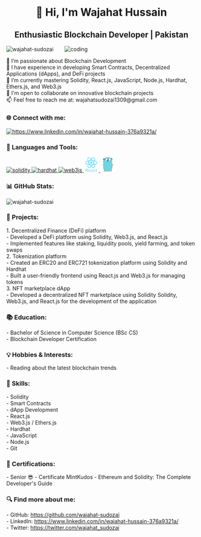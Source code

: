 <h1 align="center">👋 Hi, I'm Wajahat Hussain</h1>
<h2 align="center">Enthusiastic Blockchain Developer | Pakistan</h2>
<img align="right" alt="coding" width="350" src="https://i.pinimg.com/originals/50/83/e0/5083e0a2a7dcaae07c142e8b87036a27.gif"/>
<p align="left"> <img src="https://komarev.com/ghpvc/?username=wajahat-sudozai&label=Profile%20views&color=0e75b6&style=flat" alt="wajahat-sudozai" /> </p>
🔭 I’m passionate about Blockchain Development <br>
🌟 I have experience in developing Smart Contracts, Decentralized Applications (dApps), and DeFi projects <br>
🌱 I’m currently mastering Solidity, React.js, JavaScript, Node.js, Hardhat, Ethers.js, and Web3.js <br>
🤝 I'm open to collaborate on innovative blockchain projects <br>
📫 Feel free to reach me at: wajahatsudozai1309@gmail.com <br>
<h3 align="left">🌐 Connect with me:</h3>
<p align="left">
<a href="https://linkedin.com/in/https://www.linkedin.com/in/wajahat-hussain-376a9321a/" target="blank"><img align="center" src="https://raw.githubusercontent.com/rahuldkjain/github-profile-readme-generator/master/src/images/icons/Social/linked-in-alt.svg" alt="https://www.linkedin.com/in/wajahat-hussain-376a9321a/" height="30" width="40" /></a>
</p>
<h3 align="left">💼 Languages and Tools:</h3>
<p align="left">
<a href="https://docs.soliditylang.org/en/v0.8.17/" target="_blank" rel="noreferrer"> <img src="https://docs.soliditylang.org/en/v0.8.17/_static/logo.svg" alt="solidity" width="40" height="40"/> </a>
<a href="https://hardhat.org" target="_blank" rel="noreferrer"> <img src="https://hardhat.org/_next/static/media/hardhat-logo-dark.484eb916.svg" alt="hardhat" width="100" height="40"/> </a>
<a href="https://web3js.readthedocs.io/en/v1.8.0/" target="_blank" rel="noreferrer"> <img src="https://raw.githubusercontent.com/web3/web3.js/1.x/assets/logo/web3js.jpg" alt="web3js" width="40" height="40"/> </a>
<a href="https://reactjs.org/" target="_blank" rel="noreferrer"> <img src="https://raw.githubusercontent.com/devicons/devicon/master/icons/react/react-original-wordmark.svg" alt="react" width="40" height="40"/> </a>
<a href="https://golang.org" target="_blank" rel="noreferrer"> <img src="https://raw.githubusercontent.com/devicons/devicon/master/icons/go/go-original.svg" alt="go" width="40" height="40"/> </a>
</p>
<h3 align="left">📊 GitHub Stats:</h3>
<p align="left">
<img src="https://github-readme-stats.vercel.app/api?username=wajahat-sudozai&show_icons=true"&theme=radical" alt="wajahat-sudozai" />

</p>
<h3 align="left">🔧 Projects:</h3>
<p align="left">
1. Decentralized Finance (DeFi) platform <br>
- Developed a DeFi platform using Solidity, Web3.js, and React.js <br>
- Implemented features like staking, liquidity pools, yield farming, and token swaps
               <br>
2. Tokenization platform <br>
- Created an ERC20 and ERC721 tokenization platform using Solidity and Hardhat <br>
- Built a user-friendly frontend using React.js and Web3.js for managing tokens 
               <br>
3. NFT marketplace dApp <br>
- Developed a decentralized NFT marketplace using Solidity Solidity, Web3.js, and React.js for the development of the application
               <br>
<h3 align="left">📚 Education:</h3>
<p align="left">
- Bachelor of Science in Computer Science (BSc CS)<br>
- Blockchain Developer Certification
<h3 align="left">💡 Hobbies & Interests:</h3>
<p align="left">
- Reading about the latest blockchain trends
              </p>
<h3 align="left">🌟 Skills:</h3>
<p align="left">
- Solidity<br>
- Smart Contracts<br>
- dApp Development<br>
- React.js<br>
- Web3.js / Ethers.js<br>
- Hardhat<br>
- JavaScript <br>
- Node.js <br>
- Git <br>
<h3 align="left">📜 Certifications:</h3>
<p align="left">
- Senior 😎 - Certificate MintKudos
- Ethereum and Solidity: The Complete Developer's Guide
<h3 align="left">🔍 Find more about me:</h3>
<p align="left">
- GitHub: <a href="https://github.com/wajahat-sudozai" target="_blank">https://github.com/wajahat-sudozai</a><br>
- LinkedIn: <a href="https://www.linkedin.com/in/wajahat-hussain-376a9321a/" target="_blank">https://www.linkedin.com/in/wajahat-hussain-376a9321a/</a><br>
- Twitter: <a href="https://twitter.com/WajahtHussain7" target="_blank">https://twitter.com/wajahat_sudozai</a>
</p>
